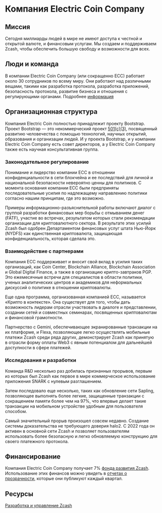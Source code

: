 # Компания Electric Coin Company

## Миссия

Сегодня миллиарды людей в мире не имеют доступа к честной и открытой валюте, и финансовым услугам. Мы создаем и поддерживаем Zcash, чтобы обеспечить большую свободу и возможности для всех.

## Люди и команда

В компании Electric Coin Company (или сокращенно ECC) работает около 30 сотрудников по всему миру. Они работают над различными вещами, такими как разработка протокола, разработка приложений, безопасность протокола, развитие бизнеса и отношения с регулирующими органами. Подробнее [информация](https://electriccoin.co/team/)

## Организационная структура

Компания Electric Coin полностью принадлежит проекту Bootstrap. Проект Bootstrap — это некоммерческий проект [501(c)(3)](https://en.wikipedia.org/wiki/501(c)(3)_organization), посвященный развитию человечества с помощью технологий, научных открытий, образования и организации людей. И у проекта Bootstrap, и у компании Electric Coin Company есть совет директоров, а у Electric Coin Company также есть научная консультативная группа.

### Законодательное регулирование

Понимание и лидерство компании ECC в отношении конфиденциальности в сети блокчейна и ее последствий для личной и национальной безопасности невероятно ценны для политиков. С момента основания компании ECC были предприняты последовательные усилия по надлежащему направлению политики согласно нашим принципам, где это возможно.

Примеры информационно-разъяснительной работы включают диалог с группой разработки финансовых мер борьбы с отмыванием денег (FATF), участие во встречах, результатом которых стали рекомендации организации для криптовалютного сектора. В результате этих усилий Zcash был одобрен Департаментом финансовых услуг штата Нью-Йорк (NYDFS) как единственная криптовалюта, защищающая конфиденциальность, которая сделала это.

### Взаимодействие с партнерами

Компания ECC поддерживает и вносит свой вклад в усилия таких организаций, как Coin Center, Blockchain Alliance, Blockchain Association и Global Digital Finance, а также в организацию крипто-завтраков PGP. Это ежемесячные встречи для специалистов в области политики, ученых аналитических центров и академиков для неформальных дискуссий о политике в отношении криптовалюты.

Еще одна программа, организованная компанией ECC, называется «Крипто в контексте». Она существует для того, чтобы дать возможность лидерам отрасли участвовать в диалоге и представлении, создании сетей и совместных семинарах, посвященных криптовалютам и финансовой грамотности.

Партнерство с Gemini, обеспечивающее экранированные транзакции на их платформе, и Flexa, позволяющее легко осуществлять мобильные платежи Zcash среди ряда других, демонстрирует Zcash как принятую в отрасли форму оплаты Web3 с явным потенциалом для дальнейшей доступности в сфере платежей.

### Исследования и разработки

Команда R&D несколько раз добилась признанных прорывов, первым из которых был Zcash как первое в мире коммерческое использование приложения SNARK с нулевым разглашением.

Затем последовало еще несколько, таких как обновление сети Sapling, позволяющее выполнять более легкие, защищенные транзакции с сокращением памяти более чем на 97%, что впервые делает такие транзакции на мобильном устройстве удобным для пользователя способом.

Самый значительный прорыв произошел совсем недавно. Создание системы доказательства не требующего доверия halo2. С 2022 года он активен в основной сети Zcash и позволяет пользователям использовать более безопасную и легко обновляемую конструкцию для своего платежного протокола.

## Финансирование

Компания Electric Coin Company получает 7% [фонда развития Zcash](https://zips.z.cash/zip-1014). Использование этих финансов можно увидеть в [отчетах о прозрачности](https://electriccoin.co/blog/ecc-transparency-report-for-q3-2021/), которые они публикуют каждый квартал.

## Ресурсы

[Разработка и управление Zcash](https://z.cash/zcash-development-and-governance/)

